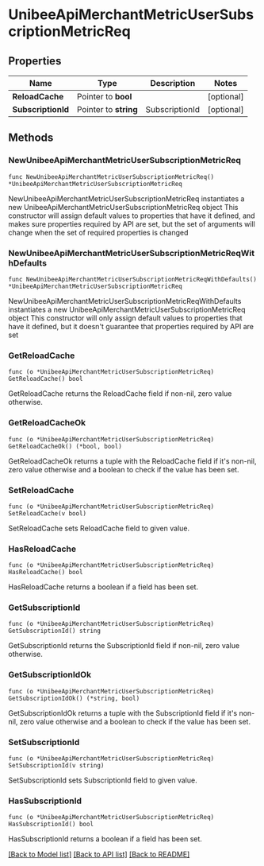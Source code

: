 # UnibeeApiMerchantMetricUserSubscriptionMetricReq

## Properties

Name | Type | Description | Notes
------------ | ------------- | ------------- | -------------
**ReloadCache** | Pointer to **bool** |  | [optional] 
**SubscriptionId** | Pointer to **string** | SubscriptionId | [optional] 

## Methods

### NewUnibeeApiMerchantMetricUserSubscriptionMetricReq

`func NewUnibeeApiMerchantMetricUserSubscriptionMetricReq() *UnibeeApiMerchantMetricUserSubscriptionMetricReq`

NewUnibeeApiMerchantMetricUserSubscriptionMetricReq instantiates a new UnibeeApiMerchantMetricUserSubscriptionMetricReq object
This constructor will assign default values to properties that have it defined,
and makes sure properties required by API are set, but the set of arguments
will change when the set of required properties is changed

### NewUnibeeApiMerchantMetricUserSubscriptionMetricReqWithDefaults

`func NewUnibeeApiMerchantMetricUserSubscriptionMetricReqWithDefaults() *UnibeeApiMerchantMetricUserSubscriptionMetricReq`

NewUnibeeApiMerchantMetricUserSubscriptionMetricReqWithDefaults instantiates a new UnibeeApiMerchantMetricUserSubscriptionMetricReq object
This constructor will only assign default values to properties that have it defined,
but it doesn't guarantee that properties required by API are set

### GetReloadCache

`func (o *UnibeeApiMerchantMetricUserSubscriptionMetricReq) GetReloadCache() bool`

GetReloadCache returns the ReloadCache field if non-nil, zero value otherwise.

### GetReloadCacheOk

`func (o *UnibeeApiMerchantMetricUserSubscriptionMetricReq) GetReloadCacheOk() (*bool, bool)`

GetReloadCacheOk returns a tuple with the ReloadCache field if it's non-nil, zero value otherwise
and a boolean to check if the value has been set.

### SetReloadCache

`func (o *UnibeeApiMerchantMetricUserSubscriptionMetricReq) SetReloadCache(v bool)`

SetReloadCache sets ReloadCache field to given value.

### HasReloadCache

`func (o *UnibeeApiMerchantMetricUserSubscriptionMetricReq) HasReloadCache() bool`

HasReloadCache returns a boolean if a field has been set.

### GetSubscriptionId

`func (o *UnibeeApiMerchantMetricUserSubscriptionMetricReq) GetSubscriptionId() string`

GetSubscriptionId returns the SubscriptionId field if non-nil, zero value otherwise.

### GetSubscriptionIdOk

`func (o *UnibeeApiMerchantMetricUserSubscriptionMetricReq) GetSubscriptionIdOk() (*string, bool)`

GetSubscriptionIdOk returns a tuple with the SubscriptionId field if it's non-nil, zero value otherwise
and a boolean to check if the value has been set.

### SetSubscriptionId

`func (o *UnibeeApiMerchantMetricUserSubscriptionMetricReq) SetSubscriptionId(v string)`

SetSubscriptionId sets SubscriptionId field to given value.

### HasSubscriptionId

`func (o *UnibeeApiMerchantMetricUserSubscriptionMetricReq) HasSubscriptionId() bool`

HasSubscriptionId returns a boolean if a field has been set.


[[Back to Model list]](../README.md#documentation-for-models) [[Back to API list]](../README.md#documentation-for-api-endpoints) [[Back to README]](../README.md)



